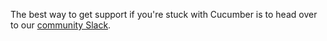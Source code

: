The best way to get support if you're stuck with Cucumber is to head over to our [community Slack](https://cucumber.io/community#slack).
